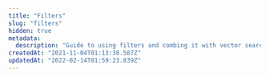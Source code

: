 ```yaml
---
title: "Filters"
slug: "filters"
hidden: true
metadata:
  description: "Guide to using filters and combing it with vector search"
createdAt: "2021-11-04T01:13:38.587Z"
updatedAt: "2022-02-14T01:59:23.839Z"
---
```

